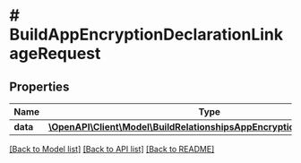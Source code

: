 # # BuildAppEncryptionDeclarationLinkageRequest

## Properties

Name | Type | Description | Notes
------------ | ------------- | ------------- | -------------
**data** | [**\OpenAPI\Client\Model\BuildRelationshipsAppEncryptionDeclarationData**](BuildRelationshipsAppEncryptionDeclarationData.md) |  | 

[[Back to Model list]](../../README.md#documentation-for-models) [[Back to API list]](../../README.md#documentation-for-api-endpoints) [[Back to README]](../../README.md)


